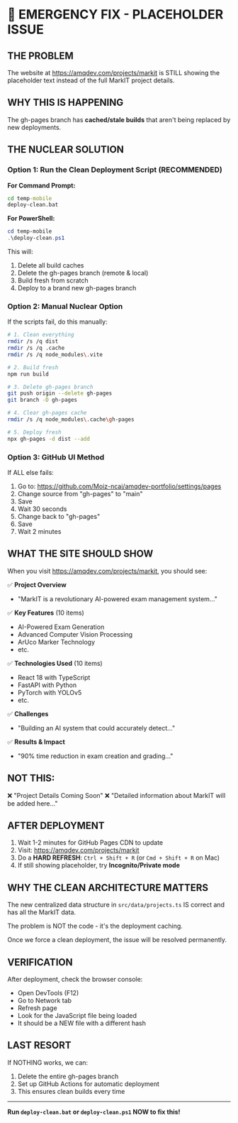 # 🚨 EMERGENCY FIX - PLACEHOLDER ISSUE

## THE PROBLEM
The website at https://amqdev.com/projects/markit is STILL showing the placeholder text instead of the full MarkIT project details.

## WHY THIS IS HAPPENING
The gh-pages branch has **cached/stale builds** that aren't being replaced by new deployments.

## THE NUCLEAR SOLUTION

### Option 1: Run the Clean Deployment Script (RECOMMENDED)

**For Command Prompt:**
```cmd
cd temp-mobile
deploy-clean.bat
```

**For PowerShell:**
```powershell
cd temp-mobile
.\deploy-clean.ps1
```

This will:
1. Delete all build caches
2. Delete the gh-pages branch (remote & local)
3. Build fresh from scratch
4. Deploy to a brand new gh-pages branch

### Option 2: Manual Nuclear Option

If the scripts fail, do this manually:

```bash
# 1. Clean everything
rmdir /s /q dist
rmdir /s /q .cache
rmdir /s /q node_modules\.vite

# 2. Build fresh
npm run build

# 3. Delete gh-pages branch
git push origin --delete gh-pages
git branch -D gh-pages

# 4. Clear gh-pages cache
rmdir /s /q node_modules\.cache\gh-pages

# 5. Deploy fresh
npx gh-pages -d dist --add
```

### Option 3: GitHub UI Method

If ALL else fails:

1. Go to: https://github.com/Moiz-ncai/amqdev-portfolio/settings/pages
2. Change source from "gh-pages" to "main"
3. Save
4. Wait 30 seconds
5. Change back to "gh-pages"
6. Save
7. Wait 2 minutes

## WHAT THE SITE SHOULD SHOW

When you visit https://amqdev.com/projects/markit, you should see:

✅ **Project Overview**
- "MarkIT is a revolutionary AI-powered exam management system..."

✅ **Key Features** (10 items)
- AI-Powered Exam Generation
- Advanced Computer Vision Processing
- ArUco Marker Technology
- etc.

✅ **Technologies Used** (10 items)
- React 18 with TypeScript
- FastAPI with Python
- PyTorch with YOLOv5
- etc.

✅ **Challenges**
- "Building an AI system that could accurately detect..."

✅ **Results & Impact**
- "90% time reduction in exam creation and grading..."

## NOT THIS:
❌ "Project Details Coming Soon"
❌ "Detailed information about MarkIT will be added here..."

## AFTER DEPLOYMENT

1. Wait 1-2 minutes for GitHub Pages CDN to update
2. Visit: https://amqdev.com/projects/markit
3. Do a **HARD REFRESH**: `Ctrl + Shift + R` (or `Cmd + Shift + R` on Mac)
4. If still showing placeholder, try **Incognito/Private mode**

## WHY THE CLEAN ARCHITECTURE MATTERS

The new centralized data structure in `src/data/projects.ts` IS correct and has all the MarkIT data.

The problem is NOT the code - it's the deployment caching.

Once we force a clean deployment, the issue will be resolved permanently.

## VERIFICATION

After deployment, check the browser console:
- Open DevTools (F12)
- Go to Network tab
- Refresh page
- Look for the JavaScript file being loaded
- It should be a NEW file with a different hash

## LAST RESORT

If NOTHING works, we can:
1. Delete the entire gh-pages branch
2. Set up GitHub Actions for automatic deployment
3. This ensures clean builds every time

---

**Run `deploy-clean.bat` or `deploy-clean.ps1` NOW to fix this!**

